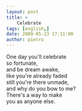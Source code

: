 ```yaml
---
layout: post
title: >
    Celebrate
tags: [english,]
date: 2009-05-23 17:11:00
author: pietro
---
```

One day you'll celebrate<br/>so fortunate,<br/>and be dream awake,<br/>like you're already faded<br/>still you're there unmade,<br/>and why do you bow to me?<br/>There's a way to make<br/>you as anyone else.
